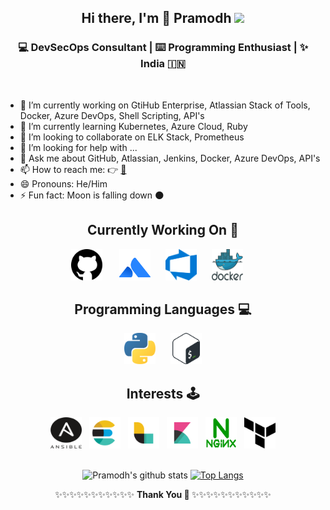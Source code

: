 <div align="center">
  <h2>Hi there, I'm 🧒 Pramodh <img src="https://media.giphy.com/media/hvRJCLFzcasrR4ia7z/giphy.gif" width="25px"> </h2>
  <h3> 💻 DevSecOps Consultant | ⌨️ Programming Enthusiast | ✨ India 🇮🇳 </h3>
</div>
<br>

- 🔭 I’m currently working on GtiHub Enterprise, Atlassian Stack of Tools, Docker, Azure DevOps, Shell Scripting, API's
- 🌱 I’m currently learning Kubernetes, Azure Cloud, Ruby
- 👯 I’m looking to collaborate on ELK Stack, Prometheus
- 🤔 I’m looking for help with ...
- 💬 Ask me about GitHub, Atlassian, Jenkins, Docker, Azure DevOps, API's
- 📫 How to reach me: 👉 [📧](https://github.com/pramodhm112/pramodhm112/issues)
- 😄 Pronouns: He/Him
- ⚡ Fun fact: Moon is falling down 🌑

<div align="center">
  <div>
  <h2> Currently Working On 🚀 </h2>
   <a href="https://www.github.com"><img src="https://raw.githubusercontent.com/pramodhm112/pramodhm112/master/logos/github-1.svg" width="50px" height="50px"></a>&nbsp;&nbsp;&nbsp;&nbsp;&nbsp;&nbsp;
  <a href="https://www.atlassian.com"><img src="https://raw.githubusercontent.com/pramodhm112/pramodhm112/master/logos/atlassian-1.svg" width="50px" height="50px"></a>&nbsp;&nbsp;&nbsp;&nbsp;&nbsp;
  <a href="https://azure.microsoft.com/en-in/services/devops"><img src="https://raw.githubusercontent.com/pramodhm112/pramodhm112/master/logos/azure-devops.png" width="50px" height="50px"></a>&nbsp;&nbsp;&nbsp;&nbsp;&nbsp;
  <a href="https://www.docker.com"><img src="https://raw.githubusercontent.com/pramodhm112/pramodhm112/master/logos/docker.svg" width="50px" height="50px"></a>&nbsp;&nbsp;&nbsp;&nbsp;&nbsp;
  </div>
<div>
  <h2> Programming Languages 💻 </h2>
  <a href="https://www.python.org"><img src="https://raw.githubusercontent.com/pramodhm112/pramodhm112/master/logos/python-5.svg" height="50px"></a>&nbsp;&nbsp;&nbsp;&nbsp;&nbsp;
<!--  <img src="https://raw.githubusercontent.com/pramodhm112/pramodhm112/master/logos/ruby.svg" height="100px">&nbsp;&nbsp;&nbsp;&nbsp;&nbsp; -->
  <a href="https://devdocs.io/bash"><img src="https://raw.githubusercontent.com/pramodhm112/pramodhm112/master/logos/bash-1.svg" height="50px">
    </a>
</div>
</div>
<!--
<div align="center">
  <h2> Cloud Platforms ☁️ </h2>
  <img src="https://raw.githubusercontent.com/pramodhm112/pramodhm112/master/logos/azure-1.svg" height="70px">&nbsp;&nbsp;&nbsp;&nbsp;&nbsp;&nbsp;&nbsp;
  <img src="https://raw.githubusercontent.com/pramodhm112/pramodhm112/master/logos/aws.svg" height="70px">&nbsp;&nbsp;&nbsp;&nbsp;&nbsp;&nbsp;&nbsp;
  <img src="https://raw.githubusercontent.com/pramodhm112/pramodhm112/master/logos/google-cloud-1.svg" height="70px">&nbsp;&nbsp;&nbsp;&nbsp;&nbsp;&nbsp;
</div>
-->
<div align="center">
  <h2> Interests 🕹 </h2>
  <img src="https://raw.githubusercontent.com/pramodhm112/pramodhm112/master/logos/ansible.svg" width="50px" height="50px">&nbsp;&nbsp;
  <img src="https://raw.githubusercontent.com/pramodhm112/pramodhm112/master/logos/elastic-elasticsearch.svg" width="50px" height="50px">&nbsp;&nbsp;
  <img src="https://raw.githubusercontent.com/pramodhm112/pramodhm112/master/logos/elastic-logstash.svg" width="50px" height="50px">&nbsp;&nbsp;
  <img src="https://raw.githubusercontent.com/pramodhm112/pramodhm112/master/logos/elastic-kibana.svg" width="50px" height="50px">&nbsp;&nbsp;
  <img src="https://raw.githubusercontent.com/pramodhm112/pramodhm112/master/logos/nginx-1.svg" width="50px" height="50px">&nbsp;&nbsp;
  <img src="https://raw.githubusercontent.com/pramodhm112/pramodhm112/master/logos/terraform-enterprise.svg" width="50px" height="50px">
</div>

<!--
<div align="center">
  <h2> 📺 🎊 </h2>
  <img src="https://raw.githubusercontent.com/pramodhm112/pramodhm112/master/logos/national-geographic.svg"    width="100px" height="100px">&nbsp;&nbsp;
  <img src="https://raw.githubusercontent.com/pramodhm112/pramodhm112/master/logos/nasa-6.svg"                 width="100px" height="100px">&nbsp;&nbsp;
</div>
-->

<br>

<div align="center">
  
![Pramodh's github stats](https://github-readme-stats.vercel.app/api?username=pramodhm112&show_icons=true&theme=radical)
[![Top Langs](https://github-readme-stats.vercel.app/api/top-langs/?username=pramodhm112&layout=compact)](https://github.com/anuraghazra/github-readme-stats)

</div>

<!--
<div>
  <h3> I'm currently working as a DevOps Engineer. </h3>
</div>
-->
<!--
**pramodhm112/pramodhm112** is a ✨ _special_ ✨ repository because its `README.md` (this file) appears on your GitHub profile.

Here are some ideas to get you started:


-->
<div align="center">

✨✨✨✨✨✨✨✨✨✨✨ <b> Thank You 🙏 </b> ✨✨✨✨✨✨✨✨✨✨✨ 

</div>
